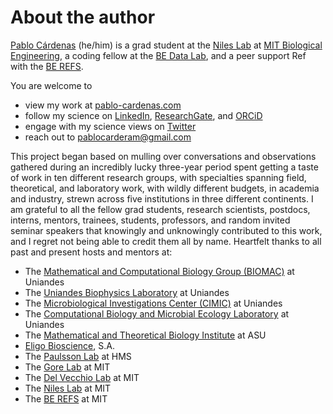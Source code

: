 # About the author

[Pablo Cárdenas](https:/pablo-cardenas.com/) (he/him) is a grad student at the [Niles Lab](https://web.mit.edu/nileslab/) at [MIT Biological Engineering](https://be.mit.edu/), a coding fellow at the [BE Data Lab](https://bedatalab.github.io/), and a peer support Ref with the [BE REFS](berefs.com/).

You are welcome to

- view my work at [pablo-cardenas.com](https://pablo-cardenas.com)
- follow my science on [LinkedIn](https://www.linkedin.com/in/pablocarderam/), [ResearchGate](https://www.researchgate.net/profile/Pablo_Cardenas_R), and [ORCiD](https://orcid.org/0000-0001-7015-0512)
- engage with my science views on [Twitter](https://twitter.com/pcr_guy)
- reach out to [pablocarderam@gmail.com](mailto:pablocarderam@gmail.com)

This project began based on mulling over conversations and observations gathered during an incredibly lucky three-year period spent getting a taste of work in ten different research groups, with specialties spanning field, theoretical, and laboratory work, with wildly different budgets, in academia and industry, strewn across five institutions in three different continents. I am grateful to all the fellow grad students, research scientists, postdocs, interns, mentors, trainees, students, professors, and random invited seminar speakers that knowingly and unknowingly contributed to this work, and I regret not being able to credit them all by name. Heartfelt thanks to all past and present hosts and mentors at:

- The [Mathematical and Computational Biology Group (BIOMAC)](https://biomac.uniandes.edu.co) at Uniandes
- The [Uniandes Biophysics Laboratory](https://biofisica.uniandes.edu.co/en/) at Uniandes
- The [Microbiological Investigations Center (CIMIC)](https://cimic.uniandes.edu.co/) at Uniandes
- The [Computational Biology and Microbial Ecology Laboratory](http://bcem.uniandes.edu.co/) at Uniandes
- The [Mathematical and Theoretical Biology Institute](https://mtbi.asu.edu/) at ASU
- [Eligo Bioscience](https://eligo.bio/), S.A.
- The [Paulsson Lab](https://paulsson.med.harvard.edu/) at HMS
- The [Gore Lab](http://www.gorelab.org/) at MIT
- The [Del Vecchio Lab](https://scripts.mit.edu/~ddv/index.php) at MIT
- The [Niles Lab](https://web.mit.edu/nileslab/) at MIT
- The [BE REFS](http://berefs.com/) at MIT
